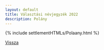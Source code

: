 ```yaml
---
layout: default
title: Választási névjegyzék 2022
description: Polány
---
```


{% include settlementHTMLs/Polaany.html %}

[Vissza](../)